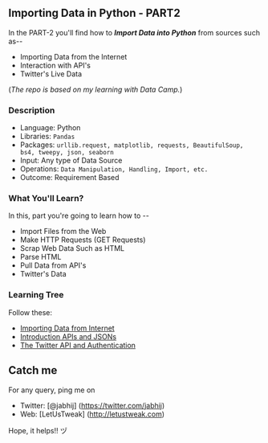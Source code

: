## Importing Data in Python - PART2

In the PART-2 you'll find how to **_Import Data into Python_** from sources such as--

- Importing Data from the Internet
- Interaction with API's 
- Twitter's Live Data

(_The repo is based on my learning with Data Camp._)

### Description

- Language: Python
- Libraries: `Pandas`
- Packages: `urllib.request, matplotlib, requests, BeautifulSoup, bs4, tweepy, json, seaborn`
- Input: Any type of Data Source
- Operations: `Data Manipulation, Handling, Import, etc.`
- Outcome: Requirement Based

### What You'll Learn?

In this, part you're going to learn how to --

- Import Files from the Web
- Make HTTP Requests (GET Requests)
- Scrap Web Data Such as HTML
- Parse HTML
- Pull Data from API's
- Twitter's Data

### Learning Tree

Follow these:

  - [Importing Data from Internet](https://github.com/jabhij/DataImporting_Python-PART2/tree/master/1-ImportingData_from_Internet)
  - [Introduction APIs and JSONs](https://github.com/jabhij/DataImporting_Python-PART2/tree/master/2-Introduction_APIs_JSONs)
  - [The Twitter API and Authentication](https://github.com/jabhij/DataImporting_Python-PART2/tree/master/3-Twitter_API_Authentication)

## Catch me

For any query, ping me on 
- Twitter: [@jabhij] (https://twitter.com/jabhij)
- Web: [LetUsTweak] (http://letustweak.com)

Hope, it helps!! ヅ
